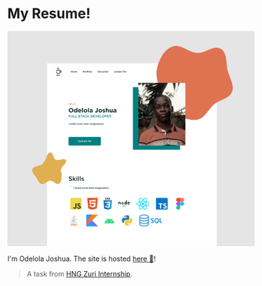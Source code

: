 # My Resume!
![My Site](./my-resume/asset/image/resume-site.png)

I'm Odelola Joshua. The site is hosted [here 🚀](https://odelolajosh.netlify.app/)!

> A task from [HNG Zuri Internship](https://internship.zuri.team/).